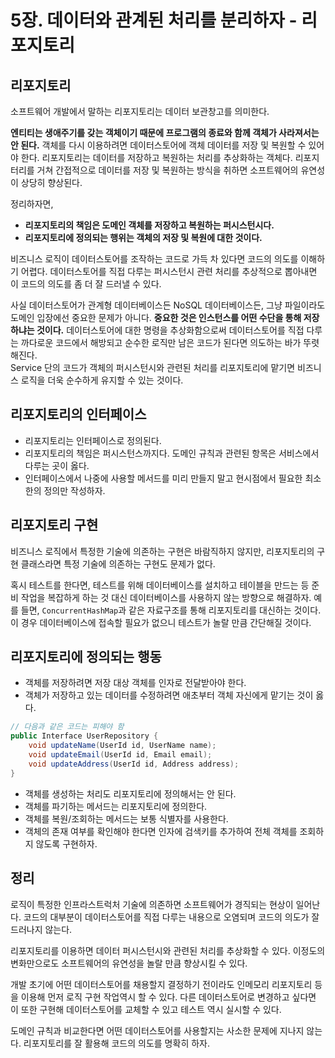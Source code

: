 # 5장. 데이터와 관계된 처리를 분리하자 - 리포지토리
## 리포지토리
소프트웨어 개발에서 말하는 리포지토리는 데이터 보관창고를 의미한다.

**엔티티는 생애주기를 갖는 객체이기 때문에 프로그램의 종료와 함께 객체가 사라져서는 안 된다.** 객체를 다시 이용하려면 데이터스토어에 객체 데이터를 저장 및 복원할 수 있어야 한다. 리포지토리는 데이터를 저장하고 복원하는 처리를 추상화하는 객체다. 리포지터리를 거쳐 간접적으로 데이터를 저장 및 복원하는 방식을 취하면 소프트웨어의 유연성이 상당히 향상된다.

정리하자면, 
- **리포지토리의 책임은 도메인 객체를 저장하고 복원하는 퍼시스턴시다.**
- **리포지토리에 정의되는 행위는 객체의 저장 및 복원에 대한 것이다.**

비즈니스 로직이 데이터스토어를 조작하는 코드로 가득 차 있다면 코드의 의도를 이해하기 어렵다. 데이터스토어를 직접 다루는 퍼시스턴시 관련 처리를 추상적으로 뽑아내면 이 코드의 의도를 좀 더 잘 드러낼 수 있다.

사실 데이터스토어가 관계형 데이터베이스든 NoSQL 데이터베이스든, 그냥 파일이라도 도메인 입장에선 중요한 문제가 아니다. **중요한 것은 인스턴스를 어떤 수단을 통해 저장하냐는 것이다.** 데이터스토어에 대한 명령을 추상화함으로써 데이터스토어를 직접 다루는 까다로운 코드에서 해방되고 순수한 로직만 남은 코드가 된다면 의도하는 바가 뚜렷해진다.  
Service 단의 코드가 객체의 퍼시스턴시와 관련된 처리를 리포지토리에 맡기면 비즈니스 로직을 더욱 순수하게 유지할 수 있는 것이다.

## 리포지토리의 인터페이스
- 리포지토리는 인터페이스로 정의된다.
- 리포지토리의 책임은 퍼시스턴스까지다. 도메인 규칙과 관련된 항목은 서비스에서 다루는 곳이 옳다.
- 인터페이스에서 나중에 사용할 메서드를 미리 만들지 말고 현시점에서 필요한 최소한의 정의만 작성하자.

## 리포지토리 구현
비즈니스 로직에서 특정한 기술에 의존하는 구현은 바람직하지 않지만, 리포지토리의 구현 클래스라면 특정 기술에 의존하는 구현도 문제가 없다.

혹시 테스트를 한다면, 테스트를 위해 데이터베이스를 설치하고 테이블을 만드는 등 준비 작업을 복잡하게 하는 것 대신 데이터베이스를 사용하지 않는 방향으로 해결하자. 예를 들면, `ConcurrentHashMap`과 같은 자료구조를 통해 리포지토리를 대신하는 것이다. 이 경우 데이터베이스에 접속할 필요가 없으니 테스트가 놀랄 만큼 간단해질 것이다.

## 리포지토리에 정의되는 행동
- 객체를 저장하려면 저장 대상 객체를 인자로 전달받아야 한다.
- 객체가 저장하고 있는 데이터를 수정하려면 애초부터 객체 자신에게 맡기는 것이 옳다.

```java
// 다음과 같은 코드는 피해야 함
public Interface UserRepository {
    void updateName(UserId id, UserName name);
    void updateEmail(UserId id, Email email);
    void updateAddress(UserId id, Address address);
}
```

- 객체를 생성하는 처리도 리포지토리에 정의해서는 안 된다.
- 객체를 파기하는 메서드는 리포지토리에 정의한다.
- 객체를 복원/조회하는 메서드는 보통 식별자를 사용한다.
- 객체의 존재 여부를 확인해야 한다면 인자에 검색키를 추가하여 전체 객체를 조회하지 않도록 구현하자.

## 정리
로직이 특정한 인프라스트럭처 기술에 의존하면 소프트웨어가 경직되는 현상이 일어난다. 코드의 대부분이 데이터스토어를 직접 다루는 내용으로 오염되며 코드의 의도가 잘 드러나지 않는다.

리포지토리를 이용하면 데이터 퍼시스턴시와 관련된 처리를 추상화할 수 있다. 이정도의 변화만으로도 소프트웨어의 유연성을 놀랄 만큼 향상시킬 수 있다.

개발 초기에 어떤 데이터스토어를 채용할지 결정하기 전이라도 인메모리 리포지토리 등을 이용해 먼저 로직 구현 작업역시 할 수 있다. 다른 데이터스토어로 변경하고 싶다면 이 또한 구현해 데이터스토어를 교체할 수 있고 테스트 역시 실시할 수 있다.

도메인 규칙과 비교한다면 어떤 데이터스토어를 사용할지는 사소한 문제에 지나지 않는다. 리포지토리를 잘 활용해 코드의 의도를 명확히 하자.